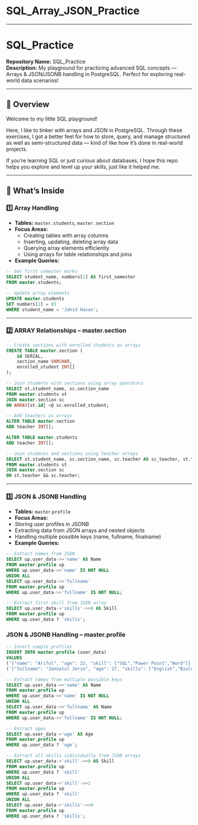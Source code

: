 # SQL_Array_JSON_Practice

---
# SQL_Practice
**Repository Name:** SQL_Practice  
**Description:** My playground for practicing advanced SQL concepts — Arrays & JSON/JSONB handling in PostgreSQL. Perfect for exploring real-world data scenarios!  

---

## 🚀 Overview
Welcome to my little SQL playground!

Here, I like to tinker with arrays and JSON in PostgreSQL. Through these exercises, I got a better feel for how to store, query, and manage structured as well as semi-structured data — kind of like how it’s done in real-world projects.

If you’re learning SQL or just curious about databases, I hope this repo helps you explore and level up your skills, just like it helped me.

---

## 📂 What’s Inside

### 1️⃣ Array Handling
- **Tables:** `master.students`, `master.section`
- **Focus Areas:**
  - Creating tables with array columns
  - Inserting, updating, deleting array data
  - Querying array elements efficiently
  - Using arrays for table relationships and joins
- **Example Queries:**
```sql
-- Get first semester marks
SELECT student_name, numbers[1] AS first_semester
FROM master.students;

-- Update array elements
UPDATE master.students
SET numbers[2] = 85
WHERE student_name = 'Jahid Hasan';
 ```
---
### 2️⃣ ARRAY Relationships – master.section
```sql
-- Create sections with enrolled students as arrays
CREATE TABLE master.section (
    id SERIAL,
    section_name VARCHAR,
    enrolled_student INT[]
);

-- Join students with sections using array operators
SELECT st.student_name, sc.section_name
FROM master.students st
JOIN master.section sc
ON ARRAY[st.id] <@ sc.enrolled_student;

-- Add teachers as arrays
ALTER TABLE master.section
ADD teacher INT[];

ALTER TABLE master.students
ADD teacher INT[];

-- Join students and sections using teacher arrays
SELECT st.student_name, sc.section_name, sc.teacher AS sc_teacher, st.teacher AS st_teacher
FROM master.students st
JOIN master.section sc
ON st.teacher && sc.teacher;
```

---
### 3️⃣ JSON & JSONB Handling
- **Tables:** `master`.`profile`
- **Focus Areas:**
-  Storing user profiles in JSONB
-  Extracting data from JSON arrays and nested objects
-  Handling multiple possible keys (name, fullname, finalname)
-  **Example Queries:**

```sql
-- Extract names from JSON
SELECT up.user_data->>'name' AS Name
FROM master.profile up
WHERE up.user_data->>'name' IS NOT NULL
UNION ALL
SELECT up.user_data->>'fullname'
FROM master.profile up
WHERE up.user_data->>'fullname' IS NOT NULL;

-- Extract first skill from JSON array
SELECT up.user_data->'skills'->>0 AS Skill
FROM master.profile up
WHERE up.user_data ? 'skills';
```
### JSON & JSONB Handling – master.profile
```sql
-- Insert sample profiles
INSERT INTO master.profile (user_data)
VALUES 
('{"name": "Ariful", "age": 22, "skill": ["SQL","Power Point","Word"]}'),
('{"fullname": "Jannatul Jerin", "age": 27, "skills": ["English","Biology","Python","Pandas"]}');

-- Extract names from multiple possible keys
SELECT up.user_data->>'name' AS Name
FROM master.profile up
WHERE up.user_data->>'name' IS NOT NULL
UNION ALL
SELECT up.user_data->>'fullname' AS Name
FROM master.profile up
WHERE up.user_data->>'fullname' IS NOT NULL;

-- Extract ages
SELECT up.user_data->'age' AS Age
FROM master.profile up
WHERE up.user_data ? 'age';

-- Extract all skills individually from JSON arrays
SELECT up.user_data->'skill'->>0 AS Skill
FROM master.profile up
WHERE up.user_data ? 'skill'
UNION ALL
SELECT up.user_data->'skill'->>1
FROM master.profile up
WHERE up.user_data ? 'skill'
UNION ALL
SELECT up.user_data->'skills'->>0
FROM master.profile up
WHERE up.user_data ? 'skills';
```





